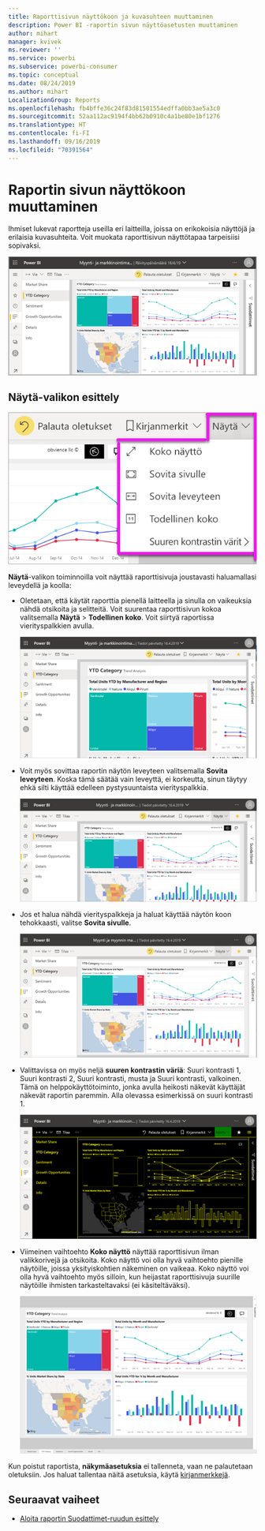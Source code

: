 ```yaml
---
title: Raporttisivun näyttökoon ja kuvasuhteen muuttaminen
description: Power BI -raportin sivun näyttöasetusten muuttaminen
author: mihart
manager: kvivek
ms.reviewer: ''
ms.service: powerbi
ms.subservice: powerbi-consumer
ms.topic: conceptual
ms.date: 08/24/2019
ms.author: mihart
LocalizationGroup: Reports
ms.openlocfilehash: fb4bffe36c24f83d81501554edffa0bb3ae5a3c0
ms.sourcegitcommit: 52aa112ac9194f4bb62b0910c4a1be80e1bf1276
ms.translationtype: HT
ms.contentlocale: fi-FI
ms.lasthandoff: 09/16/2019
ms.locfileid: "70391564"
---
```

# <a name="change-the-display-of-a-report-page"></a>Raportin sivun näyttökoon muuttaminen

Ihmiset lukevat raportteja useilla eri laitteilla, joissa on erikokoisia näyttöjä ja erilaisia kuvasuhteita. Voit muokata raporttisivun näyttötapaa tarpeisiisi sopivaksi.

![Näyttökuva, jossa raportti näkyy pohjalla.](media/end-user-report-view/power-bi-canvas.png)

## <a name="explore-the-view-menu"></a>Näytä-valikon esittely

![Näyttökuvassa näkyvät avattavan Näytä-valikon eri vaihtoehdot.](media/end-user-report-view/power-bi-viewmenu.png)


**Näytä**-valikon toiminnoilla voit näyttää raporttisivuja joustavasti haluamallasi leveydellä ja koolla:

- Oletetaan, että käytät raporttia pienellä laitteella ja sinulla on vaikeuksia nähdä otsikoita ja selitteitä.  Voit suurentaa raporttisivun kokoa valitsemalla **Näytä** > **Todellinen koko**. Voit siirtyä raportissa vierityspalkkien avulla.

    ![Näyttökuvassa on raportti todellisen koon asetuksella. Raportissa näkyy kaksi vierityspalkkia.](media/end-user-report-view/power-bi-view-actual.png)

- Voit myös sovittaa raportin näytön leveyteen valitsemalla **Sovita leveyteen**. Koska tämä säätää vain leveyttä, ei korkeutta, sinun täytyy ehkä silti käyttää edelleen pystysuuntaista vierityspalkkia.

  ![Näyttökuvassa on leveyteen sovitettu raportti, jossa näkyy pystysuuntainen vierityspalkki.](media/end-user-report-view/power-bi-view-width.png)

- Jos et halua nähdä vierityspalkkeja ja haluat käyttää näytön koon tehokkaasti, valitse **Sovita sivulle**.

   ![Näyttökuvassa on sivulle sovitettu raportti.](media/end-user-report-view/power-bi-view-fit.png)

- Valittavissa on myös neljä **suuren kontrastin väriä**: Suuri kontrasti 1, Suuri kontrasti 2, Suuri kontrasti, musta ja Suuri kontrasti, valkoinen. Tämä on helppokäyttötoiminto, jonka avulla heikosti näkevät käyttäjät näkevät raportin paremmin. Alla olevassa esimerkissä on suuri kontrasti 1. 

    ![Näyttökuva raportista, jolle on määritetty suuri kontrasti 1.](media/end-user-report-view/power-bi-contrast1.png)

- Viimeinen vaihtoehto **Koko näyttö** näyttää raporttisivun ilman valikkorivejä ja otsikoita. Koko näyttö voi olla hyvä vaihtoehto pienille näytöille, joissa yksityiskohtien näkeminen on vaikeaa.  Koko näyttö voi olla hyvä vaihtoehto myös silloin, kun heijastat raporttisivuja suurille näytöille ihmisten tarkasteltavaksi (ei käsiteltäväksi).  

    ![raportti näytetään näkyy koko näytössä](media/end-user-report-view/power-bi-full-screen.png)

Kun poistut raportista, **näkymäasetuksia** ei tallenneta, vaan ne palautetaan oletuksiin. Jos haluat tallentaa näitä asetuksia, käytä [kirjanmerkkejä](end-user-bookmarks.md).

## <a name="next-steps"></a>Seuraavat vaiheet

* [Aloita raportin Suodattimet-ruudun esittely](end-user-report-filter.md)